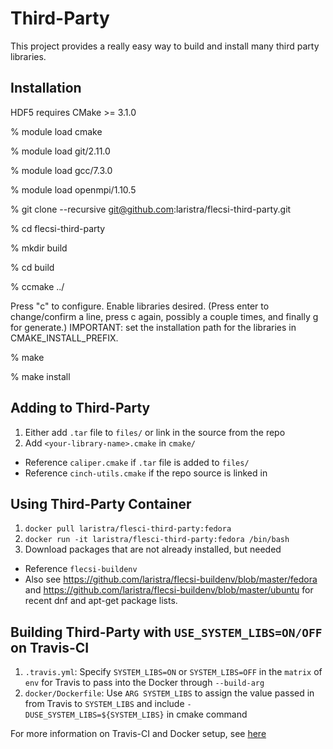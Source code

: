 # Third-Party

This project provides a really easy way to build and install many third party
libraries.

## Installation

HDF5 requires CMake >= 3.1.0

% module load cmake

% module load git/2.11.0

% module load gcc/7.3.0

% module load openmpi/1.10.5

% git clone --recursive git@github.com:laristra/flecsi-third-party.git

% cd flecsi-third-party

% mkdir build

% cd build

% ccmake ../

Press "c" to configure. Enable libraries desired. (Press enter to change/confirm
a line, press c again, possibly a couple times, and finally g for generate.)
IMPORTANT: set the installation path for the libraries in CMAKE_INSTALL_PREFIX.

% make

% make install

## Adding to Third-Party

1. Either add `.tar` file to `files/` or link in the source from the repo
2. Add `<your-library-name>.cmake` in `cmake/`
  - Reference `caliper.cmake` if `.tar` file is added to `files/`
  - Reference `cinch-utils.cmake` if the repo source is linked in

## Using Third-Party Container

1. `docker pull laristra/flesci-third-party:fedora`
2. `docker run -it laristra/flesci-third-party:fedora /bin/bash`
3. Download packages that are not already installed, but needed
  - Reference `flecsi-buildenv`
  - Also see https://github.com/laristra/flecsi-buildenv/blob/master/fedora and https://github.com/laristra/flecsi-buildenv/blob/master/ubuntu for recent dnf and apt-get package lists.

## Building Third-Party with `USE_SYSTEM_LIBS=ON/OFF` on Travis-CI

1. `.travis.yml`: Specify `SYSTEM_LIBS=ON` or `SYSTEM_LIBS=OFF` in the `matrix` of `env` for Travis to pass into the Docker through `--build-arg`
2. `docker/Dockerfile`: Use `ARG SYSTEM_LIBS` to assign the value passed in from Travis to `SYSTEM_LIBS` and include `-DUSE_SYSTEM_LIBS=${SYSTEM_LIBS}` in cmake command

For more information on Travis-CI and Docker setup, see [here](https://github.com/laristra/flecsi/blob/master/developer/CI.md)
